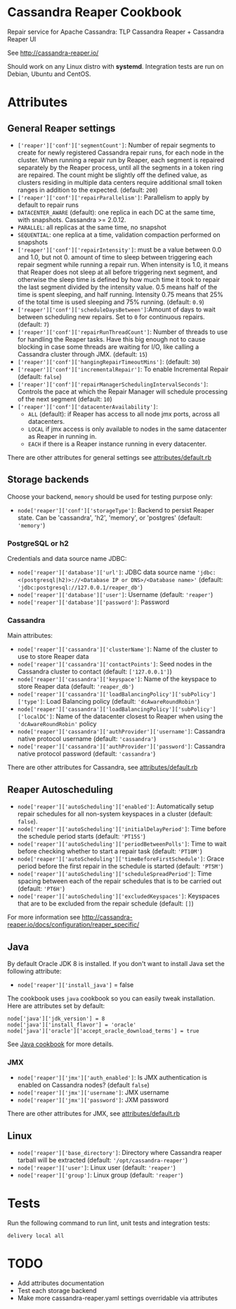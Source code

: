 # Cassandra Reaper Cookbook

Repair service for Apache Cassandra: TLP Cassandra Reaper + Cassandra Reaper UI

See http://cassandra-reaper.io/

Should work on any Linux distro with **systemd**. Integration tests are run on Debian, Ubuntu and CentOS.


# Attributes

## General Reaper settings

* `['reaper']['conf']['segmentCount']`: Number of repair segments to create for newly registered Cassandra repair runs, for each node in the cluster. When running a repair run by Reaper, each segment is repaired separately by the Reaper process, until all the segments in a token ring are repaired. The count might be slightly off the defined value, as clusters residing in multiple data centers require additional small token ranges in addition to the expected. (default: `200`)
* `['reaper']['conf']['repairParallelism']`: Parallelism to apply by default to repair runs
 * `DATACENTER_AWARE` (default): one replica in each DC at the same time, with snapshots. Cassandra >= 2.0.12.
 * `PARALLEL`: all replicas at the same time, no snapshot
 * `SEQUENTIAL`: one replica at a time, validation compaction performed on snapshots
* `['reaper']['conf']['repairIntensity']`: must be a value between 0.0 and 1.0, but not 0.
amount of time to sleep between triggering each repair segment while running a repair run. When intensity is 1.0, it means that Reaper does not sleep at all before triggering next segment, and otherwise the sleep time is defined by how much time it took to repair the last segment divided by the intensity value. 0.5 means half of the time is spent sleeping, and half running. Intensity 0.75 means that 25% of the total time is used sleeping and 75% running. (default: `0.9`)
* `['reaper']['conf']['scheduleDaysBetween']`:Amount of days to wait between scheduling new repairs. Set to `0` for continuous repairs.
(default: `7`)
* `['reaper']['conf']['repairRunThreadCount']`: Number of threads to use for handling the Reaper tasks. Have this big enough not to cause
blocking in case some threads are waiting for I/O, like calling a Cassandra cluster through JMX. (default: `15`)
* `['reaper']['conf']['hangingRepairTimeoutMins']`: (default: `30`)
* `['reaper']['conf']['incrementalRepair']`: To enable Incremental Repair (default: `false`)
* `['reaper']['conf']['repairManagerSchedulingIntervalSeconds']`: Controls the pace at which the Repair Manager will schedule processing of the next segment (default: `10`)
* `['reaper']['conf']['datacenterAvailability']`:
  * `ALL` (default): if Reaper has access to all node jmx ports, across all datacenters.
  * `LOCAL` if jmx access is only available to nodes in the same datacenter as Reaper in running in.
  * `EACH` if there is a Reaper instance running in every datacenter.

 There are other attributes for general settings see [attributes/default.rb](./attributes/default.rb)

## Storage backends

Choose your backend, `memory` should be used for testing purpose only:

* `node['reaper']['conf']['storageType']`: Backend to persist Reaper state. Can be 'cassandra', 'h2', 'memory', or 'postgres' (default: `'memory'`)

### PostgreSQL or h2

Credentials and data source name JDBC:

 * `node['reaper']['database']['url']`: JDBC data source name `'jdbc:<(postgresql|h2)>://<Database IP or DNS>/<Database name>'` (default: `'jdbc:postgresql://127.0.0.1/reaper_db'`)
 * `node['reaper']['database']['user']`: Username (default: `'reaper'`)
 * `node['reaper']['database']['password']`: Password

### Cassandra

Main attributes:

 * `node['reaper']['cassandra']['clusterName']`: Name of the cluster to use to store Reaper data
 * `node['reaper']['cassandra']['contactPoints']`: Seed nodes in the Cassandra cluster to contact (default: `['127.0.0.1']`)
 * `node['reaper']['cassandra']['keyspace']`: Name of the keyspace to store Reaper data (default: `'reaper_db'`)
 * `node['reaper']['cassandra']['loadBalancingPolicy']['subPolicy']['type']`: Load Balancing policy (default: `'dcAwareRoundRobin'`)
 * `node['reaper']['cassandra']['loadBalancingPolicy']['subPolicy']['localDC']`: Name of the datacenter closest to Reaper when using the `'dcAwareRoundRobin'` policy
 * `node['reaper']['cassandra']['authProvider']['username']`: Cassandra native protocol username (default: `'cassandra'`)
 * `node['reaper']['cassandra']['authProvider']['password']`: Cassandra native protocol password (default: `'cassandra'`)

 There are other attributes for Cassandra, see [attributes/default.rb](./attributes/default.rb)

## Reaper Autoscheduling

 * `node['reaper']['autoScheduling']['enabled']`: Automatically setup repair schedules for all non-system keyspaces in a cluster (default: `false`).
 * `node['reaper']['autoScheduling']['initialDelayPeriod']`: Time before the schedule period starts (default: `'PT15S'`)
 * `node['reaper']['autoScheduling']['periodBetweenPolls']`: Time to wait before checking whether to start a repair task (default: `'PT10M'`)
 * `node['reaper']['autoScheduling']['timeBeforeFirstSchedule']`: Grace period before the first repair in the schedule is started (default: `'PT5M'`)
 * `node['reaper']['autoScheduling']['scheduleSpreadPeriod']`: Time spacing between each of the repair schedules that is to be carried out (default: `'PT6H'`)
 * `node['reaper']['autoScheduling']['excludedKeyspaces']`: Keyspaces that are to be excluded from the repair schedule (default: `[]`)

For more information see http://cassandra-reaper.io/docs/configuration/reaper_specific/

## Java

By default Oracle JDK 8 is installed. If you don't want to install Java set the following attribute:
 * `node['reaper']['install_java']` = false

The cookbook uses `java` cookbook so you can easily tweak installation. Here are attributes set by default:

```
node['java']['jdk_version'] = 8
node['java']['install_flavor'] = 'oracle'
node['java']['oracle']['accept_oracle_download_terms'] = true
```

See [Java cookbook](https://github.com/sous-chefs/java) for more details.

### JMX

 * `node['reaper']['jmx']['auth_enabled']`: Is JMX authentication is enabled on Cassandra nodes? (default `false`)
 * `node['reaper']['jmx']['username']`: JMX username
 * `node['reaper']['jmx']['password']`: JXM password

 There are other attributes for JMX, see [attributes/default.rb](./attributes/default.rb)

## Linux

 * `node['reaper']['base_directory']`: Directory where Cassandra reaper tarball will be extracted (default: `'/opt/cassandra-reaper'`)
 * `node['reaper']['user']`: Linux user (default: `'reaper'`)
 * `node['reaper']['group']`: Linux group (default: `'reaper'`)


# Tests

Run the following command to run lint, unit tests and integration tests:
```
delivery local all
```

# TODO

 * Add attributes documentation
 * Test each storage backend
 * Make more cassandra-reaper.yaml settings overridable via attributes

